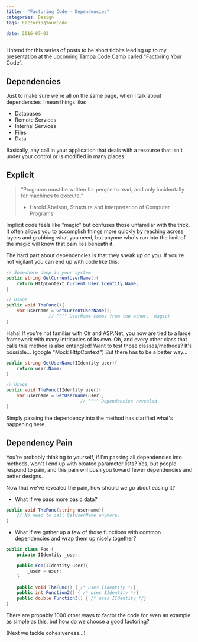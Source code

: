 ```yaml
---
title:  "Factoring Code - Dependencies"
categories: Design
tags: FactoringYourCode

date: 2016-07-03
---
```


I intend for this series of posts to be short tidbits leading up to my presentation at the upcoming [Tampa Code Camp][1] called "Factoring Your Code".

Dependencies
--------------

Just to make sure we're all on the same page, when I talk about dependencies I mean things like:

* Databases
* Remote Services
* Internal Services
* Files
* Data

Basically, any call in your application that deals with a resource that isn't under your control or is modified in many places.

Explicit
----------

> “Programs must be written for people to read, and only incidentally for machines to execute.”  
> - Harold Abelson, Structure and Interpretation of Computer Programs

Implicit code feels like "magic" but confuses those unfamiliar with the trick.  It often allows you to accomplish things more quickly by reaching across layers and grabbing what you need, but anyone who's run into the limit of the magic will know that pain lies beneath it.

The hard part about dependencies is that they sneak up on you. If you're not vigilant you can end up with code like this:

```csharp
// Somewhere deep in your system
public string GetCurrentUserName(){
    return HttpContext.Current.User.Identity.Name;
}

// Usage
public void TheFunc(){
    var username = GetCurrentUserName();
                // ^^^^ UserName comes from the ether.  Magic!
}
```

Haha! If you're not familiar with C# and ASP.Net, you now are tied to a large framework with many intricacies of its own. Oh, and every other class that calls this method is also entangled! Want to test those classes/methods? It's possible... (google "Mock HttpContext") But there has to be a better way...

```csharp
public string GetUserName(IIdentity user){
    return user.Name;
}

// Usage
public void TheFunc(IIdentity user){
    var username = GetUserName(user);
                            // ^^^^ Dependencies revealed
}
```

Simply passing the dependency into the method has clarified what's happening here.  

Dependency Pain
-----------------

You're probably thinking to yourself, if I'm passing all dependencies into methods, won't I end up with bloated parameter lists?  Yes, but people respond to pain, and this pain will push you toward fewer dependencies and better designs.  

Now that we've revealed the pain, how should we go about easing it? 

* What if we pass more basic data?

```csharp
public void TheFunc(string username){
    // No need to call GetUserName anymore.
}
```

* What if we gather up a few of those functions with common dependencies and wrap them up nicely together?

```csharp
public class Foo {
    private IIdentity _user;

    public Foo(IIdentity user){
        _user = user;
    }

    public void TheFunc() { /* uses IIdentity */}
    public int Function2() { /* uses IIdentity */}
    public double Function3() { /* uses IIdentity */}
}
```

There are probably 1000 other ways to factor the code for even an example as simple as this, but how do we choose a good factoring?

(Next we tackle cohesiveness...)

[1]: http://www.tampacodecamp.net